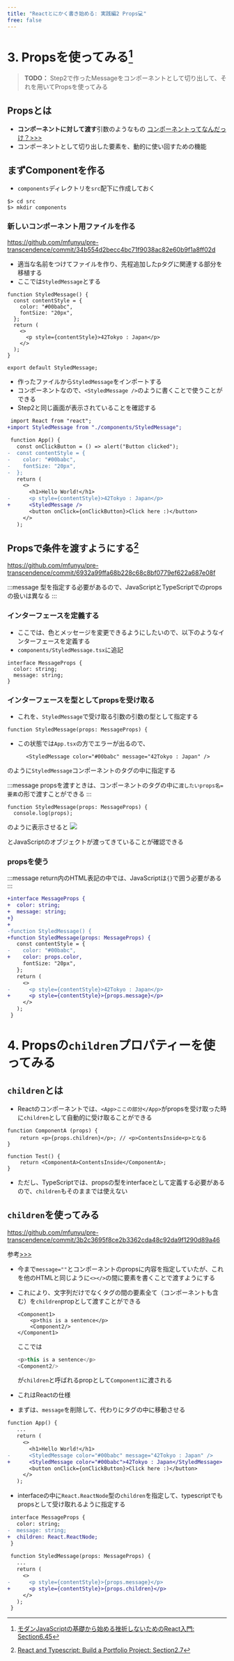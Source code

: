 ```yaml
---
title: "Reactとにかく書き始める: 実践編2 Props💻"
free: false
---
```


 
# 3. Propsを使ってみる[^6728]

[^6728]: [モダンJavaScriptの基礎から始める挫折しないためのReact入門: Section6.45](https://mercari.udemy.com/course/modern_javascipt_react_beginner/learn/lecture/21899530#overview)

> **TODO：**
> Step2で作ったMessageをコンポーネントとして切り出して、それを用いてPropsを使ってみる

## Propsとは

- **コンポーネントに対して渡す**引数のようなもの [コンポーネントってなんだっけ？>>>](https://github.com/mfunyu/pre-transcendence/commit/5f45b33df859b9031589378dde7b387ba398b25d)
- コンポーネントとして切り出した要素を、動的に使い回すための機能

## まずComponentを作る

- `components`ディレクトリを`src`配下に作成しておく

```shell
$> cd src     
$> mkdir components  
```

### 新しいコンポーネント用ファイルを作る
https://github.com/mfunyu/pre-transcendence/commit/34b554d2becc4bc71f9038ac82e60b9f1a8ff02d

- 適当な名前をつけてファイルを作り、先程追加したpタグに関連する部分を移植する
- ここでは`StyledMessage`とする

```ts:components/StyledMessage.tsx
function StyledMessage() {
  const contentStyle = {
    color: "#00babc",
    fontSize: "20px",
  };
  return (
    <>
      <p style={contentStyle}>42Tokyo : Japan</p>
    </>
  );
}

export default StyledMessage;
```
- 作ったファイルから`StyledMessage`をインポートする
- コンポーネントなので、`<StyledMessage />`のように書くことで使うことができる
- Step2と同じ画面が表示されていることを確認する

```diff ts:App.tsx
 import React from "react";
+import StyledMessage from "./components/StyledMessage";
 
 function App() {
   const onClickButton = () => alert("Button clicked");
-  const contentStyle = {
-    color: "#00babc",
-    fontSize: "20px",
-  };
   return (
     <>
       <h1>Hello World!</h1>
-      <p style={contentStyle}>42Tokyo : Japan</p>
+      <StyledMessage />
       <button onClick={onClickButton}>Click here :)</button>
     </>
   );
 ```
 
 ## Propsで条件を渡すようにする[^7018]
 https://github.com/mfunyu/pre-transcendence/commit/6932a99ffa68b228c68c8bf0779ef622a687e08f
 
 [^7018]: [React and Typescript: Build a Portfolio Project: Section2.7](https://mercari.udemy.com/course/react-and-typescript-build-a-portfolio-project/learn/lecture/24208886#overview)
 
 :::message
 型を指定する必要があるので、JavaScriptとTypeScriptでのpropsの扱いは異なる
 :::
 
 ### インターフェースを定義する
 
 - ここでは、色とメッセージを変更できるようにしたいので、以下のようなインターフェースを定義する
 - `components/StyledMessage.tsx`に追記

```ts:components/StyledMessage.tsx
interface MessageProps {
  color: string;
  message: string;
}
```

 ### インターフェースを型としてpropsを受け取る

- これを、`StyledMessage`で受け取る引数の引数の型として指定する

```ts:components/StyledMessage.tsx
function StyledMessage(props: MessageProps) {
```

- この状態では`App.tsx`の方でエラーが出るので、
```ts:App.tsx
      <StyledMessage color="#00babc" message="42Tokyo : Japan" />
```
のように`StyledMessage`コンポーネントのタグの中に指定する

:::message
propsを渡すときは、コンポーネントのタグの中に`渡したいprops名=要素`の形で渡すことができる
:::

```ts:components/StyledMessage.tsx
function StyledMessage(props: MessageProps) {
  console.log(props);
```
のように表示させると
![](https://storage.googleapis.com/zenn-user-upload/316dec75dae4-20220615.png)

とJavaScriptのオブジェクトが渡ってきていることが確認できる

 ### propsを使う
 :::message
 return内のHTML表記の中では、JavaScriptは`{}`で囲う必要がある
 :::

```diff ts:components/StyledMessage.tsx
+interface MessageProps {
+  color: string;
+  message: string;
+}
+
-function StyledMessage() {
+function StyledMessage(props: MessageProps) {
   const contentStyle = {
-    color: "#00babc",
+    color: props.color,
     fontSize: "20px",
   };
   return (
     <>
-      <p style={contentStyle}>42Tokyo : Japan</p>
+      <p style={contentStyle}>{props.message}</p>
     </>
   );
 }
```

# 4. Propsの`children`プロパティーを使ってみる
## `children`とは

- Reactのコンポーネントでは、`<App>ここの部分</App>`がpropsを受け取った時に`children`として自動的に受け取ることができる
```ts:色々省略してある例
function ComponentA (props) {
	return <p>{props.children}</p>; // <p>ContentsInside<p>となる
}

function Test() {
	return <ComponentA>ContentsInside</ComponentA>;
}
```
- ただし、TypeScriptでは、propsの型をinterfaceとして定義する必要があるので、`children`もそのままでは使えない

## `children`を使ってみる
https://github.com/mfunyu/pre-transcendence/commit/3b2c3695f8ce2b3362cda48c92da9f1290d89a46

参考[>>>](https://chaika.hatenablog.com/entry/2022/05/17/083000)

- 今まで`message=""`とコンポーネントのpropsに内容を指定していたが、これを他のHTMLと同じように`<></>`の間に要素を書くことで渡すようにする
- これにより、文字列だけでなくタグの間の要素全て（コンポーネントも含む）を`children`propとして渡すことができる
	```ts:example
	<Component1>
		<p>this is a sentence</p> 
		<Component2/>
	</Component1>
	```
	ここでは
	```ts
	<p>this is a sentence</p> 
	<Component2/>
	```
	が`children`と呼ばれるpropとして`Component1`に渡される
- これはReactの仕様



- まずは、`message`を削除して、代わりにタグの中に移動させる
```diff ts:App.tsx
function App() {
   ...
   return (
     <>
       <h1>Hello World!</h1>
-      <StyledMessage color="#00babc" message="42Tokyo : Japan" />
+      <StyledMessage color="#00babc">42Tokyo : Japan</StyledMessage>
       <button onClick={onClickButton}>Click here :)</button>
     </>
   );
```
- interfaceの中に`React.ReactNode`型の`children`を指定して、typescriptでもpropsとして受け取れるように指定する
```diff ts:StyledMessage.tsx
 interface MessageProps {
   color: string;
-  message: string;
+  children: React.ReactNode;
 }
 
 function StyledMessage(props: MessageProps) {
   ...
   return (
     <>
-      <p style={contentStyle}>{props.message}</p>
+      <p style={contentStyle}>{props.children}</p>
     </>
   );
 }
 ```
